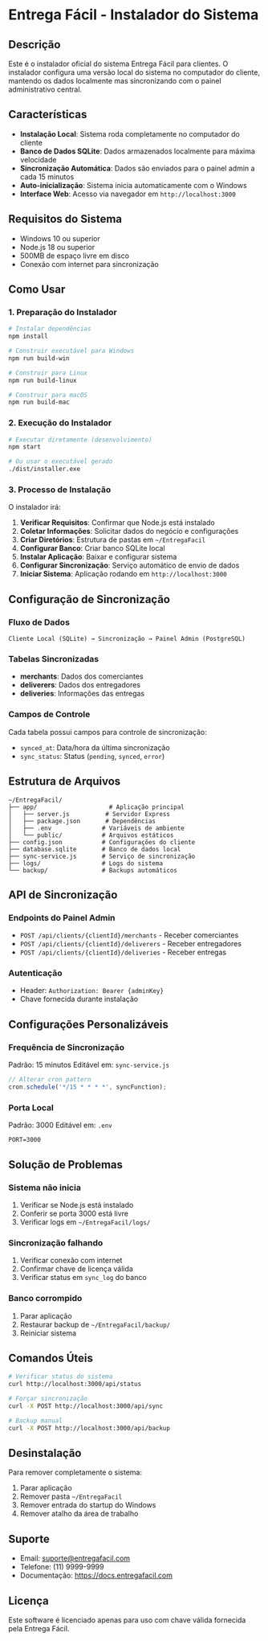 # Entrega Fácil - Instalador do Sistema

## Descrição

Este é o instalador oficial do sistema Entrega Fácil para clientes. O instalador configura uma versão local do sistema no computador do cliente, mantendo os dados localmente mas sincronizando com o painel administrativo central.

## Características

- **Instalação Local**: Sistema roda completamente no computador do cliente
- **Banco de Dados SQLite**: Dados armazenados localmente para máxima velocidade
- **Sincronização Automática**: Dados são enviados para o painel admin a cada 15 minutos
- **Auto-inicialização**: Sistema inicia automaticamente com o Windows
- **Interface Web**: Acesso via navegador em `http://localhost:3000`

## Requisitos do Sistema

- Windows 10 ou superior
- Node.js 18 ou superior
- 500MB de espaço livre em disco
- Conexão com internet para sincronização

## Como Usar

### 1. Preparação do Instalador

```bash
# Instalar dependências
npm install

# Construir executável para Windows
npm run build-win

# Construir para Linux
npm run build-linux

# Construir para macOS
npm run build-mac
```

### 2. Execução do Instalador

```bash
# Executar diretamente (desenvolvimento)
npm start

# Ou usar o executável gerado
./dist/installer.exe
```

### 3. Processo de Instalação

O instalador irá:

1. **Verificar Requisitos**: Confirmar que Node.js está instalado
2. **Coletar Informações**: Solicitar dados do negócio e configurações
3. **Criar Diretórios**: Estrutura de pastas em `~/EntregaFacil`
4. **Configurar Banco**: Criar banco SQLite local
5. **Instalar Aplicação**: Baixar e configurar sistema
6. **Configurar Sincronização**: Serviço automático de envio de dados
7. **Iniciar Sistema**: Aplicação rodando em `http://localhost:3000`

## Configuração de Sincronização

### Fluxo de Dados

```
Cliente Local (SQLite) → Sincronização → Painel Admin (PostgreSQL)
```

### Tabelas Sincronizadas

- **merchants**: Dados dos comerciantes
- **deliverers**: Dados dos entregadores  
- **deliveries**: Informações das entregas

### Campos de Controle

Cada tabela possui campos para controle de sincronização:

- `synced_at`: Data/hora da última sincronização
- `sync_status`: Status (`pending`, `synced`, `error`)

## Estrutura de Arquivos

```
~/EntregaFacil/
├── app/                    # Aplicação principal
│   ├── server.js          # Servidor Express
│   ├── package.json       # Dependências
│   ├── .env              # Variáveis de ambiente
│   └── public/           # Arquivos estáticos
├── config.json           # Configurações do cliente
├── database.sqlite       # Banco de dados local
├── sync-service.js       # Serviço de sincronização
├── logs/                 # Logs do sistema
└── backup/               # Backups automáticos
```

## API de Sincronização

### Endpoints do Painel Admin

- `POST /api/clients/{clientId}/merchants` - Receber comerciantes
- `POST /api/clients/{clientId}/deliverers` - Receber entregadores
- `POST /api/clients/{clientId}/deliveries` - Receber entregas

### Autenticação

- Header: `Authorization: Bearer {adminKey}`
- Chave fornecida durante instalação

## Configurações Personalizáveis

### Frequência de Sincronização

Padrão: 15 minutos
Editável em: `sync-service.js`

```javascript
// Alterar cron pattern
cron.schedule('*/15 * * * *', syncFunction);
```

### Porta Local

Padrão: 3000
Editável em: `.env`

```env
PORT=3000
```

## Solução de Problemas

### Sistema não inicia

1. Verificar se Node.js está instalado
2. Conferir se porta 3000 está livre
3. Verificar logs em `~/EntregaFacil/logs/`

### Sincronização falhando

1. Verificar conexão com internet
2. Confirmar chave de licença válida
3. Verificar status em `sync_log` do banco

### Banco corrompido

1. Parar aplicação
2. Restaurar backup de `~/EntregaFacil/backup/`
3. Reiniciar sistema

## Comandos Úteis

```bash
# Verificar status do sistema
curl http://localhost:3000/api/status

# Forçar sincronização
curl -X POST http://localhost:3000/api/sync

# Backup manual
curl -X POST http://localhost:3000/api/backup
```

## Desinstalação

Para remover completamente o sistema:

1. Parar aplicação
2. Remover pasta `~/EntregaFacil`
3. Remover entrada do startup do Windows
4. Remover atalho da área de trabalho

## Suporte

- Email: suporte@entregafacil.com
- Telefone: (11) 9999-9999
- Documentação: https://docs.entregafacil.com

## Licença

Este software é licenciado apenas para uso com chave válida fornecida pela Entrega Fácil.